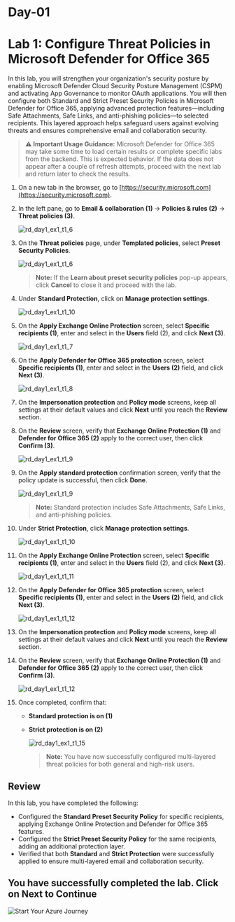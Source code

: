 # **Day-01**

# Lab 1: Configure Threat Policies in Microsoft Defender for Office 365

In this lab, you will strengthen your organization's security posture by enabling Microsoft Defender Cloud Security Posture Management (CSPM) and activating App Governance to monitor OAuth applications. You will then configure both Standard and Strict Preset Security Policies in Microsoft Defender for Office 365, applying advanced protection features—including Safe Attachments, Safe Links, and anti-phishing policies—to selected recipients. This layered approach helps safeguard users against evolving threats and ensures comprehensive email and collaboration security.

> **⚠ Important Usage Guidance:** Microsoft Defender for Office 365 may take some time to load certain results or complete specific labs from the backend. This is expected behavior. If the data does not appear after a couple of refresh attempts, proceed with the next lab and return later to check the results.

1. On a new tab in the browser, go to [https://security.microsoft.com](https://security.microsoft.com).

1. In the left pane, go to **Email & collaboration (1)** → **Policies & rules (2)** → **Threat policies (3)**.

   ![rd_day1_ex1_t1_6](./media/rd_day1_ex1_t1_6.png)

1. On the **Threat policies** page, under **Templated policies**, select **Preset Security Policies**.

   ![rd_day1_ex1_t1_6](./media/combi_g_c_1.png)

   > **Note:** If the **Learn about preset security policies** pop-up appears, click **Cancel** to close it and proceed with the lab.

1. Under **Standard Protection**, click on **Manage protection settings**.

   ![rd_day1_ex1_t1_10](./media/cord1e1_1.png)

1. On the **Apply Exchange Online Protection** screen, select **Specific recipients (1)**, enter and select **<inject key="AzureAdUserEmail"></inject>** in the **Users** field (2), and click **Next (3)**.

   ![rd_day1_ex1_t1_7](./media/rd_day1_ex1_t1_7.png)

1. On the **Apply Defender for Office 365 protection** screen, select **Specific recipients (1)**, enter and select **<inject key="AzureAdUserEmail"></inject>** in the **Users (2)** field, and click **Next (3)**.

   ![rd_day1_ex1_t1_8](./media/rd_day1_ex1_t1_8.png)

1. On the **Impersonation protection** and **Policy mode** screens, keep all settings at their default values and click **Next** until you reach the **Review** section.

1. On the **Review** screen, verify that **Exchange Online Protection (1)** and **Defender for Office 365 (2)** apply to the correct user, then click **Confirm (3)**.

   ![rd_day1_ex1_t1_9](./media/rd_day1_ex1_t1_9.png)

1. On the **Apply standard protection** confirmation screen, verify that the policy update is successful, then click **Done**.

   ![rd_day1_ex1_t1_9](./media/combi_g_c_2.png)

   > **Note:** Standard protection includes Safe Attachments, Safe Links, and anti-phishing policies.

1. Under **Strict Protection**, click **Manage protection settings**.

   ![rd_day1_ex1_t1_10](./media/rd_day1_ex1_t1_10.png)

1. On the **Apply Exchange Online Protection** screen, select **Specific recipients (1)**, enter and select **<inject key="AzureAdUserEmail"></inject>** in the **Users** field (2), and click **Next (3)**.

   ![rd_day1_ex1_t1_11](./media/rd_day1_ex1_t1_11.png)

1. On the **Apply Defender for Office 365 protection** screen, select **Specific recipients (1)**, enter and select **<inject key="AzureAdUserEmail"></inject>** in the **Users (2)** field, and click **Next (3)**.

   ![rd_day1_ex1_t1_12](./media/rd_day1_ex1_t1_12.png)

1. On the **Impersonation protection** and **Policy mode** screens, keep all settings at their default values and click **Next** until you reach the **Review** section.

1. On the **Review** screen, verify that **Exchange Online Protection (1)** and **Defender for Office 365 (2)** apply to the correct user, then click **Confirm (3)**.

   ![rd_day1_ex1_t1_12](./media/combi_g_c_3.png)

1. Once completed, confirm that:
   - **Standard protection is on (1)**
   - **Strict protection is on (2)**

        ![rd_day1_ex1_t1_15](./media/cord1e1_3.png)

      > **Note:** You have now successfully configured multi-layered threat policies for both general and high-risk users.

## Review

In this lab, you have completed the following:

- Configured the **Standard Preset Security Policy** for specific recipients, applying Exchange Online Protection and Defender for Office 365 features.
- Configured the **Strict Preset Security Policy** for the same recipients, adding an additional protection layer.
- Verified that both **Standard** and **Strict Protection** were successfully applied to ensure multi-layered email and collaboration security.

## You have successfully completed the lab. Click on Next to Continue

  ![Start Your Azure Journey](./media/rd_gs_1_9.png)
